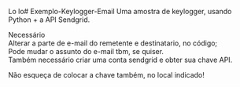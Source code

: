 Lo lo# Exemplo-Keylogger-Email
Uma amostra de keylogger, usando Python + a API Sendgrid. <br>

Necessário <br>
Alterar a parte de e-mail do remetente e destinatario, no código; <br>
Pode mudar o assunto do e-mail tbm, se quiser.  <br> 
Também necessário criar uma conta sendgrid e obter sua chave API.

Não esqueça de colocar a chave também, no local indicado!
